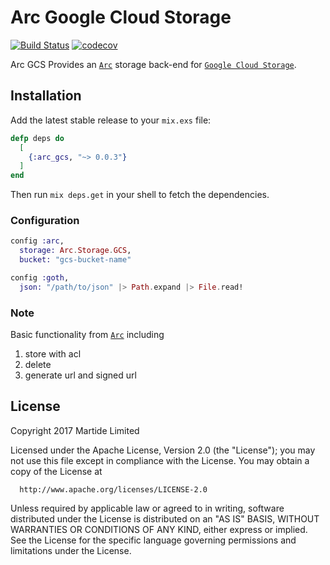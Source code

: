 # Arc Google Cloud Storage

[![Build Status](https://semaphoreci.com/api/v1/martide/arc_gcs/branches/master/badge.svg)](https://semaphoreci.com/martide/arc_gcs)
[![codecov](https://codecov.io/gh/martide/arc_gcs/branch/master/graph/badge.svg)](https://codecov.io/gh/martide/arc_gcs)

Arc GCS Provides an [`Arc`](https://github.com/stavro/arc) storage back-end for [`Google Cloud Storage`](https://cloud.google.com/storage/).

## Installation

Add the latest stable release to your `mix.exs` file:

```elixir
defp deps do
  [
    {:arc_gcs, "~> 0.0.3"}
  ]
end
```

Then run `mix deps.get` in your shell to fetch the dependencies.

### Configuration

```elixir
config :arc,
  storage: Arc.Storage.GCS,
  bucket: "gcs-bucket-name"

config :goth,
  json: "/path/to/json" |> Path.expand |> File.read!
```

### Note
Basic functionality from [`Arc`](https://github.com/stavro/arc) including
1. store with acl
2. delete
3. generate url and signed url

## License

Copyright 2017 Martide Limited

  Licensed under the Apache License, Version 2.0 (the "License");
  you may not use this file except in compliance with the License.
  You may obtain a copy of the License at

      http://www.apache.org/licenses/LICENSE-2.0

  Unless required by applicable law or agreed to in writing, software
  distributed under the License is distributed on an "AS IS" BASIS,
  WITHOUT WARRANTIES OR CONDITIONS OF ANY KIND, either express or implied.
  See the License for the specific language governing permissions and
  limitations under the License.
